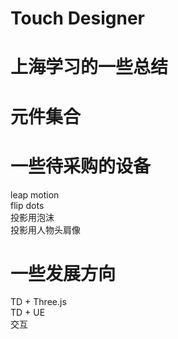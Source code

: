 # Touch Designer

# 上海学习的一些总结


# 元件集合



# 一些待采购的设备
leap motion  
flip dots  
投影用泡沫  
投影用人物头肩像



# 一些发展方向
TD + Three.js  
TD + UE  
交互


